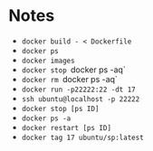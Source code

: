# Notes

* `docker build - < Dockerfile`
* `docker ps`
* `docker images`
* `docker stop `docker ps -aq`
* `docker rm `docker ps -aq`
* `docker run -p22222:22 -dt 17`
* `ssh ubuntu@localhost -p 22222`
* `docker stop [ps ID]`
* `docker ps -a`
* `docker restart [ps ID]`
* `docker tag 17 ubuntu/sp:latest`

